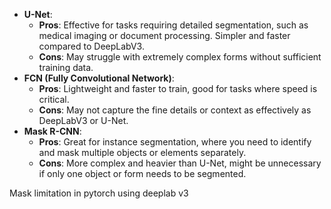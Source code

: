 
- **U-Net**:
    - **Pros**: Effective for tasks requiring detailed segmentation, such as medical imaging or document processing. Simpler and faster compared to DeepLabV3.
    - **Cons**: May struggle with extremely complex forms without sufficient training data.
- **FCN (Fully Convolutional Network)**:
    - **Pros**: Lightweight and faster to train, good for tasks where speed is critical.
    - **Cons**: May not capture the fine details or context as effectively as DeepLabV3 or U-Net.
- **Mask R-CNN**:
    - **Pros**: Great for instance segmentation, where you need to identify and mask multiple objects or elements separately.
    - **Cons**: More complex and heavier than U-Net, might be unnecessary if only one object or form needs to be segmented.

Mask limitation in pytorch using deeplab v3 

